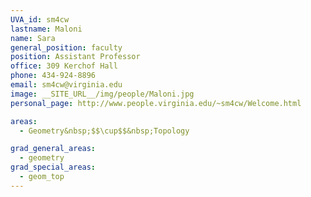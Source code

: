 ```yaml
---
UVA_id: sm4cw
lastname: Maloni
name: Sara
general_position: faculty
position: Assistant Professor
office: 309 Kerchof Hall
phone: 434-924-8896
email: sm4cw@virginia.edu
image: __SITE_URL__/img/people/Maloni.jpg
personal_page: http://www.people.virginia.edu/~sm4cw/Welcome.html

areas:
  - Geometry&nbsp;$$\cup$$&nbsp;Topology

grad_general_areas:
  - geometry
grad_special_areas:
  - geom_top
---
```

